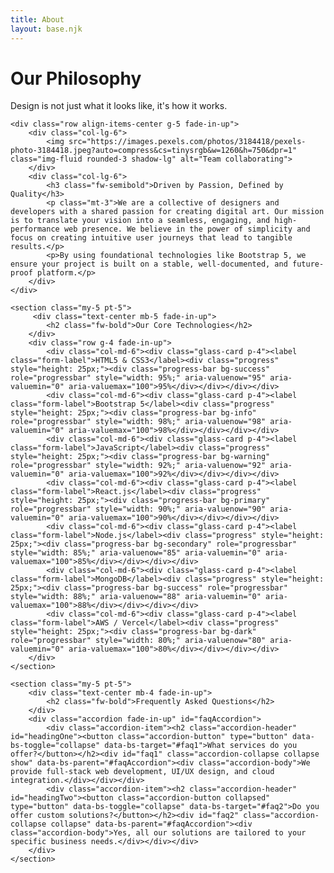 ```yaml
---
title: About
layout: base.njk
---
```


<main class="container my-5 py-5">
    <div class="text-center mb-5 fade-in-up">
        <h1 class="display-4 fw-bold">Our Philosophy</h1>
        <p class="text-white-50">Design is not just what it looks like, it's how it works.</p>
    </div>

    <div class="row align-items-center g-5 fade-in-up">
        <div class="col-lg-6">
            <img src="https://images.pexels.com/photos/3184418/pexels-photo-3184418.jpeg?auto=compress&cs=tinysrgb&w=1260&h=750&dpr=1" class="img-fluid rounded-3 shadow-lg" alt="Team collaborating">
        </div>
        <div class="col-lg-6">
            <h3 class="fw-semibold">Driven by Passion, Defined by Quality</h3>
            <p class="mt-3">We are a collective of designers and developers with a shared passion for creating digital art. Our mission is to translate your vision into a seamless, engaging, and high-performance web presence. We believe in the power of simplicity and focus on creating intuitive user journeys that lead to tangible results.</p>
            <p>By using foundational technologies like Bootstrap 5, we ensure your project is built on a stable, well-documented, and future-proof platform.</p>
        </div>
    </div>

    <section class="my-5 pt-5">
         <div class="text-center mb-5 fade-in-up">
            <h2 class="fw-bold">Our Core Technologies</h2>
        </div>
        <div class="row g-4 fade-in-up">
            <div class="col-md-6"><div class="glass-card p-4"><label class="form-label">HTML5 & CSS3</label><div class="progress" style="height: 25px;"><div class="progress-bar bg-success" role="progressbar" style="width: 95%;" aria-valuenow="95" aria-valuemin="0" aria-valuemax="100">95%</div></div></div></div>
            <div class="col-md-6"><div class="glass-card p-4"><label class="form-label">Bootstrap 5</label><div class="progress" style="height: 25px;"><div class="progress-bar bg-info" role="progressbar" style="width: 98%;" aria-valuenow="98" aria-valuemin="0" aria-valuemax="100">98%</div></div></div></div>
            <div class="col-md-6"><div class="glass-card p-4"><label class="form-label">JavaScript</label><div class="progress" style="height: 25px;"><div class="progress-bar bg-warning" role="progressbar" style="width: 92%;" aria-valuenow="92" aria-valuemin="0" aria-valuemax="100">92%</div></div></div></div>
            <div class="col-md-6"><div class="glass-card p-4"><label class="form-label">React.js</label><div class="progress" style="height: 25px;"><div class="progress-bar bg-primary" role="progressbar" style="width: 90%;" aria-valuenow="90" aria-valuemin="0" aria-valuemax="100">90%</div></div></div></div>
            <div class="col-md-6"><div class="glass-card p-4"><label class="form-label">Node.js</label><div class="progress" style="height: 25px;"><div class="progress-bar bg-secondary" role="progressbar" style="width: 85%;" aria-valuenow="85" aria-valuemin="0" aria-valuemax="100">85%</div></div></div></div>
            <div class="col-md-6"><div class="glass-card p-4"><label class="form-label">MongoDB</label><div class="progress" style="height: 25px;"><div class="progress-bar bg-success" role="progressbar" style="width: 88%;" aria-valuenow="88" aria-valuemin="0" aria-valuemax="100">88%</div></div></div></div>
            <div class="col-md-6"><div class="glass-card p-4"><label class="form-label">AWS / Vercel</label><div class="progress" style="height: 25px;"><div class="progress-bar bg-dark" role="progressbar" style="width: 80%;" aria-valuenow="80" aria-valuemin="0" aria-valuemax="100">80%</div></div></div></div>
        </div>
    </section>

    <section class="my-5 pt-5">
        <div class="text-center mb-4 fade-in-up">
            <h2 class="fw-bold">Frequently Asked Questions</h2>
        </div>
        <div class="accordion fade-in-up" id="faqAccordion">
            <div class="accordion-item"><h2 class="accordion-header" id="headingOne"><button class="accordion-button" type="button" data-bs-toggle="collapse" data-bs-target="#faq1">What services do you offer?</button></h2><div id="faq1" class="accordion-collapse collapse show" data-bs-parent="#faqAccordion"><div class="accordion-body">We provide full-stack web development, UI/UX design, and cloud integration.</div></div></div>
            <div class="accordion-item"><h2 class="accordion-header" id="headingTwo"><button class="accordion-button collapsed" type="button" data-bs-toggle="collapse" data-bs-target="#faq2">Do you offer custom solutions?</button></h2><div id="faq2" class="accordion-collapse collapse" data-bs-parent="#faqAccordion"><div class="accordion-body">Yes, all our solutions are tailored to your specific business needs.</div></div></div>
        </div>
    </section>
</main>